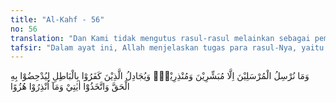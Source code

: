 ```yaml
---
title: "Al-Kahf - 56"
no: 56
translation: "Dan Kami tidak mengutus rasul-rasul melainkan sebagai pembawa kabar gembira dan pemberi peringatan; tetapi orang yang kafir membantah dengan (cara) yang batil agar dengan demikian mereka dapat melenyapkan yang hak (kebenaran), dan mereka menjadikan ayat-ayat-Ku dan apa yang diperingatkan terhadap mereka sebagai olok-olokan."
tafsir: "Dalam ayat ini, Allah menjelaskan tugas para rasul-Nya, yaitu menyampaikan petunjuk dan menyadarkan manusia untuk melaksanakan tugas-tugasnya dengan dua cara:\n\nPertama: dengan cara tabsyir, yaitu menyampaikan berita-berita yang menggembirakan. Barang siapa yang menuruti dan menaati petunjuk Allah, niscaya Dia akan memberikan keselamatan di dunia dan di akhirat.\n\nKedua: dengan cara indzar, yaitu menyampaikan berita-berita yang berisi ancaman. Barang siapa yang tidak mau mematuhi petunjuk Allah, tetapi menuruti setan dan hawa nafsu, maka dia akan mendapatkan kerugian dan kecelakaan, baik di dunia maupun di akhirat kelak. \n\nPetunjuk yang dibawa para rasul adalah petunjuk kebenaran yang mutlak karena dan datang dari Allah. Barang siapa membantahnya seperti yang dilakukan oleh orang-orang kafir, berarti ia membantah kebenaran mutlak. Dengan kata lain, orang-orang kafir itu membuat kesalahan mutlak. Apalagi cara yang mereka tempuh adalah cara yang salah. Mereka tidak menempuh jalan yang lurus, berarti mereka berada pada jalan yang bengkok. Mereka menentang kesucian, berarti mereka menempuh jalan yang kotor. Keinginan mereka untuk menumpas kebenaran hanya akan sia-sia. Sebab kebenaran akan tetap tegak.\n\nInilah yang selalu dialami oleh setiap rasul dalam mengemban tugasnya menyampaikan kebenaran dan petunjuk-petunjuk Allah. Para rasul mendapat tantangan dan perlawanan dari orang-orang yang sombong. Seruan kebenar-an dan ancaman Allah hanya jadi bahan ejekan dan olok-olokan mereka. Bahkan tidak jarang terjadi, kalau orang-orang kafir itu terdesak dan kewalahan, mereka mengeluarkan ancaman-ancaman yang langsung ditujukan kepada para rasul atau pengikut-pengikutnya."
---
```


وَمَا نُرْسِلُ الْمُرْسَلِيْنَ اِلَّا مُبَشِّرِيْنَ وَمُنْذِرِيْنَۚ وَيُجَادِلُ الَّذِيْنَ كَفَرُوْا بِالْبَاطِلِ لِيُدْحِضُوْا بِهِ الْحَقَّ وَاتَّخَذُوْٓا اٰيٰتِيْ وَمَآ اُنْذِرُوْا هُزُوًا
